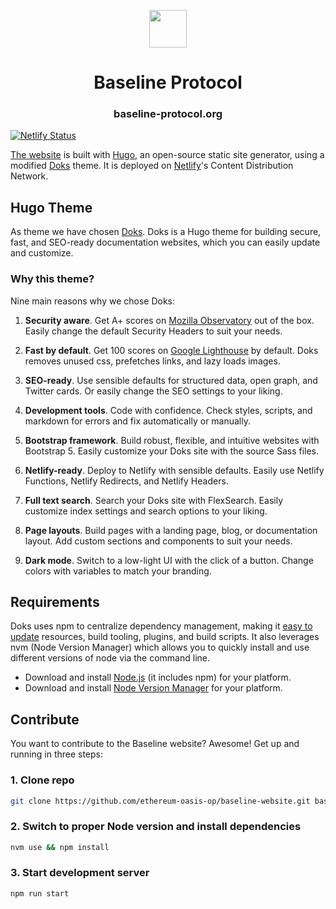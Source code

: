 <p align="center">
  <a href="https://baseline-protocol.org/">
    <img alt="" src="https://baseline-protocol-v2.netlify.app/logo-baseline-protocol.svg" width="60">
  </a>
</p>

<h1 align="center">
  Baseline Protocol
</h1>

<h3 align="center">
  baseline-protocol.org
</h3>

[![Netlify Status](https://api.netlify.com/api/v1/badges/9e9a7436-d524-4a5c-917c-9e9b7f64d4bd/deploy-status)](https://app.netlify.com/sites/baseline-protocol-v2/deploys)

[The website](https://www.baseline-protocol.org/) is built with [Hugo](https://gohugo.io/), an open-source static site generator, using a modified [Doks](https://getdoks.org/) theme. It is deployed on [Netlify](https://www.netlify.com/)'s Content Distribution Network.

<!--![Doks — Modern Documentation Theme](https://raw.githubusercontent.com/h-enk/doks/master/images/tn.png)-->

## Hugo Theme

As theme we have chosen [Doks](https://getdoks.org/). Doks is a Hugo theme for building secure, fast, and SEO-ready documentation websites, which you can easily update and customize.

### Why this theme?

Nine main reasons why we chose Doks:

1. __Security aware__. Get A+ scores on [Mozilla Observatory](https://observatory.mozilla.org/analyze/doks.netlify.app) out of the box. Easily change the default Security Headers to suit your needs.

2. __Fast by default__. Get 100 scores on [Google Lighthouse](https://googlechrome.github.io/lighthouse/viewer/?gist=7731347bb8ce999eff7428a8e763b637) by default. Doks removes unused css, prefetches links, and lazy loads images.

3. __SEO-ready__. Use sensible defaults for structured data, open graph, and Twitter cards. Or easily change the SEO settings to your liking.

4. __Development tools__. Code with confidence. Check styles, scripts, and markdown for errors and fix automatically or manually.

5. __Bootstrap framework__. Build robust, flexible, and intuitive websites with Bootstrap 5. Easily customize your Doks site with the source Sass files.

6. __Netlify-ready__. Deploy to Netlify with sensible defaults. Easily use Netlify Functions, Netlify Redirects, and Netlify Headers.

7. __Full text search__. Search your Doks site with FlexSearch. Easily customize index settings and search options to your liking.

8. __Page layouts__. Build pages with a landing page, blog, or documentation layout. Add custom sections and components to suit your needs.

9. __Dark mode__. Switch to a low-light UI with the click of a button. Change colors with variables to match your branding.

## Requirements

Doks uses npm to centralize dependency management, making it [easy to update](https://getdoks.org/docs/help/how-to-update/) resources, build tooling, plugins, and build scripts.
It also leverages nvm (Node Version Manager) which allows you to quickly install and use different versions of node via the command line.

- Download and install [Node.js](https://nodejs.org/) (it includes npm) for your platform.
- Download and install [Node Version Manager](https://github.com/nvm-sh/nvm) for your platform.

## Contribute

You want to contribute to the Baseline website? Awesome! Get up and running in three steps:

### 1. Clone repo
```bash
git clone https://github.com/ethereum-oasis-op/baseline-website.git baseline-website && cd baseline-website
```

### 2. Switch to proper Node version and install dependencies

```bash
nvm use && npm install
```

### 3. Start development server

```bash
npm run start
```


